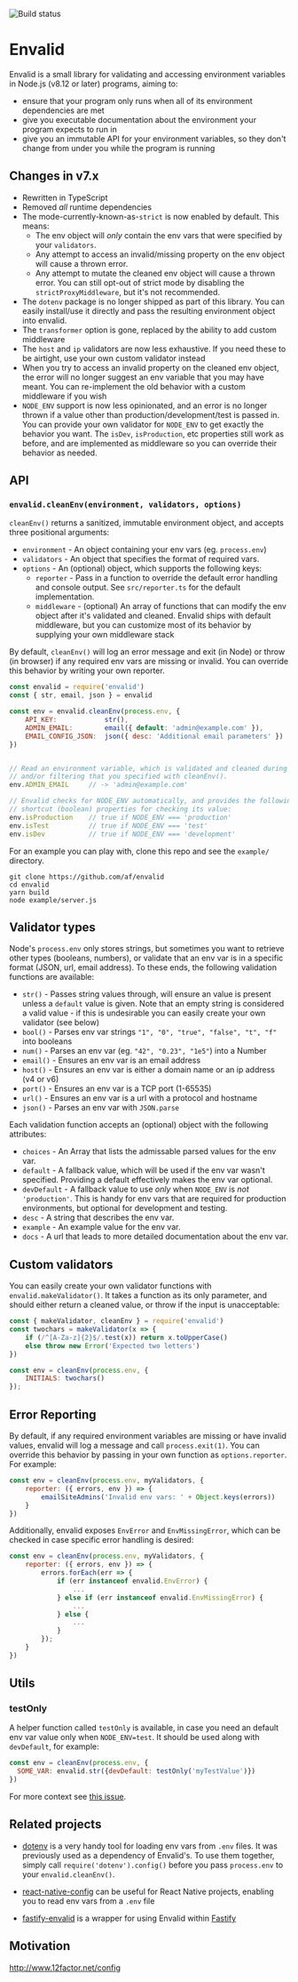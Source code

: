 ![Build status](https://github.com/af/envalid/workflows/continuous-integration/badge.svg)

# Envalid

Envalid is a small library for validating and accessing environment variables in
Node.js (v8.12 or later) programs, aiming to:

* ensure that your program only runs when all of its environment dependencies are met
* give you executable documentation about the environment your program expects to run in
* give you an immutable API for your environment variables, so they don't change
  from under you while the program is running

## Changes in v7.x

* Rewritten in TypeScript
* Removed _all_ runtime dependencies
* The mode-currently-known-as-`strict` is now enabled by default. This means:
  * The env object will *only* contain the env vars that were specified by your `validators`.
  * Any attempt to access an invalid/missing property on the env object will cause a thrown error.
  * Any attempt to mutate the cleaned env object will cause a thrown error.
  You can still opt-out of strict mode by disabling the `strictProxyMiddleware`, but it's not
  recommended.
* The `dotenv` package is no longer shipped as part of this library. You can easily install/use it directly
  and pass the resulting environment object into envalid.
* The `transformer` option is gone, replaced by the ability to add custom middleware
* The `host` and `ip` validators are now less exhaustive. If you need these to be airtight, use
  your own custom validator instead
* When you try to access an invalid property on the cleaned env object, the error will no longer
  suggest an env variable that you may have meant. You can re-implement the old behavior with a custom
  middleware if you wish
* `NODE_ENV` support is now less opinionated, and an error is no longer thrown if a value other
  than production/development/test is passed in. You can provide your own validator for `NODE_ENV`
  to get exactly the behavior you want. The `isDev`, `isProduction`, etc properties still work as
  before, and are implemented as middleware so you can override their behavior as needed.

## API

### `envalid.cleanEnv(environment, validators, options)`

`cleanEnv()` returns a sanitized, immutable environment object, and accepts three
positional arguments:

* `environment` - An object containing your env vars (eg. `process.env`)
* `validators` - An object that specifies the format of required vars.
* `options` - An (optional) object, which supports the following keys:
  * `reporter` - Pass in a function to override the default error handling and
                 console output. See `src/reporter.ts` for the default implementation.
  * `middleware` - (optional) An array of functions that can modify the env object after it's
                   validated and cleaned. Envalid ships with default middleware, but you can
                   customize most of its behavior by supplying your own middleware stack

By default, `cleanEnv()` will log an error message and exit (in Node) or throw (in browser) if any required
env vars are missing or invalid. You can override this behavior by writing your own reporter.

```js
const envalid = require('envalid')
const { str, email, json } = envalid

const env = envalid.cleanEnv(process.env, {
    API_KEY:            str(),
    ADMIN_EMAIL:        email({ default: 'admin@example.com' }),
    EMAIL_CONFIG_JSON:  json({ desc: 'Additional email parameters' })
})


// Read an environment variable, which is validated and cleaned during
// and/or filtering that you specified with cleanEnv().
env.ADMIN_EMAIL     // -> 'admin@example.com'

// Envalid checks for NODE_ENV automatically, and provides the following
// shortcut (boolean) properties for checking its value:
env.isProduction    // true if NODE_ENV === 'production'
env.isTest          // true if NODE_ENV === 'test'
env.isDev           // true if NODE_ENV === 'development'
```

For an example you can play with, clone this repo and see the `example/` directory.

```
git clone https://github.com/af/envalid
cd envalid
yarn build
node example/server.js
```


## Validator types

Node's `process.env` only stores strings, but sometimes you want to retrieve other types
(booleans, numbers), or validate that an env var is in a specific format (JSON,
url, email address). To these ends, the following validation functions are available:

* `str()` - Passes string values through, will ensure an value is present unless a
          `default` value is given. Note that an empty string is considered a valid value -
          if this is undesirable you can easily create your own validator (see below)
* `bool()` - Parses env var strings `"1", "0", "true", "false", "t", "f"` into booleans
* `num()` - Parses an env var (eg. `"42", "0.23", "1e5"`) into a Number
* `email()` - Ensures an env var is an email address
* `host()` - Ensures an env var is either a domain name or an ip address (v4 or v6)
* `port()` - Ensures an env var is a TCP port (1-65535)
* `url()` - Ensures an env var is a url with a protocol and hostname
* `json()` - Parses an env var with `JSON.parse`

Each validation function accepts an (optional) object with the following attributes:

* `choices` - An Array that lists the admissable parsed values for the env var.
* `default` - A fallback value, which will be used if the env var wasn't specified.
              Providing a default effectively makes the env var optional.
* `devDefault` - A fallback value to use *only* when `NODE_ENV` is _not_ `'production'`. This is handy
                 for env vars that are required for production environments, but optional
                 for development and testing.
* `desc` - A string that describes the env var.
* `example` - An example value for the env var.
* `docs` - A url that leads to more detailed documentation about the env var.


## Custom validators

You can easily create your own validator functions with `envalid.makeValidator()`. It takes
a function as its only parameter, and should either return a cleaned value, or throw if the
input is unacceptable:

```js
const { makeValidator, cleanEnv } = require('envalid')
const twochars = makeValidator(x => {
    if (/^[A-Za-z]{2}$/.test(x)) return x.toUpperCase()
    else throw new Error('Expected two letters')
})

const env = cleanEnv(process.env, {
    INITIALS: twochars()
});
```


## Error Reporting

By default, if any required environment variables are missing or have invalid
values, envalid will log a message and call `process.exit(1)`. You can override
this behavior by passing in your own function as `options.reporter`. For example:

```js
const env = cleanEnv(process.env, myValidators, {
    reporter: ({ errors, env }) => {
        emailSiteAdmins('Invalid env vars: ' + Object.keys(errors))
    }
})
```

Additionally, envalid exposes `EnvError` and `EnvMissingError`, which can be checked in case specific error handling is desired:

```js
const env = cleanEnv(process.env, myValidators, {
    reporter: ({ errors, env }) => {
        errors.forEach(err => {
            if (err instanceof envalid.EnvError) {
                ...
            } else if (err instanceof envalid.EnvMissingError) {
                ...
            } else {
                ...
            }
        });
    }
})
```


## Utils

### testOnly

A helper function called `testOnly` is available, in case you need an default env var value only when
`NODE_ENV=test`. It should be used along with `devDefault`, for example:

```js
const env = cleanEnv(process.env, {
  SOME_VAR: envalid.str({devDefault: testOnly('myTestValue')})
})
```

For more context see [this issue](https://github.com/af/envalid/issues/32).


## Related projects

* [dotenv](https://www.npmjs.com/package/dotenv) is a very handy tool for loading env vars from
  `.env` files. It was previously used as a dependency of Envalid's. To use them together, simply
  call `require('dotenv').config()` before you pass `process.env` to your `envalid.cleanEnv()`.

* [react-native-config](https://www.npmjs.com/package/react-native-config) can be useful for React Native projects, enabling you to 
  read env vars from a `.env` file

* [fastify-envalid](https://github.com/alemagio/fastify-envalid) is a wrapper for using Envalid within [Fastify](https://www.fastify.io/)


## Motivation

http://www.12factor.net/config

